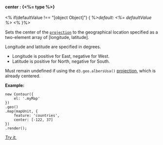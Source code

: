 #### **center** : {<%= type %>}

<% if(defaultValue !== "[object Object]") { %>*default: <%= defaultValue %>* <% }%>

Sets the center of the [`projection`](#geo_config/config.map.projection) to the geographical location specified as a two-element array of [longitude, latitude].

Longitude and latitude are specified in degrees.

* Longitude is positive for East, negative for West.
* Latitude is positive for North, negative for South.

Must remain undefined if using the `d3.geo.albersUsa()` [projection](#geo_config/config.map.projection), which is already centered.

**Example:**

    new Contour({
        el: '.myMap'
    })
    .geo()
    .map(mapUnit, {
        feature: 'countries',
        center: [-122, 37]
    })
    .render();

*[Try it.](<%= jsFiddleLink %>)*


